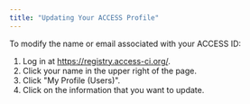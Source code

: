 ```yaml
---
title: "Updating Your ACCESS Profile"
---
```


To modify the name or email associated with your ACCESS ID:

1. Log in at <https://registry.access-ci.org/>.
2. Click your name in the upper right of the page.
3. Click "My Profile (Users)".
4. Click on the information that you want to update.
